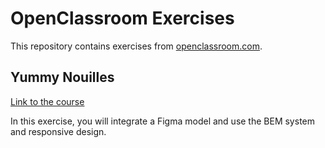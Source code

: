 # OpenClassroom Exercises

This repository contains exercises from [openclassroom.com](https://openclassrooms.com/).

## Yummy Nouilles
[Link to the course](https://openclassrooms.com/fr/courses/8242681-integrez-une-maquette-figma-en-html-css/8242688-tirez-un-maximum-de-ce-cours)

In this exercise, you will integrate a Figma model and use the BEM system and responsive design.
